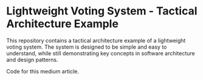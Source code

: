 # Lightweight Voting System - Tactical Architecture Example

This repository contains a tactical architecture example of a lightweight voting system. 
The system is designed to be simple and easy to understand, while still demonstrating key concepts in software architecture and design patterns.

Code for this medium article. 
